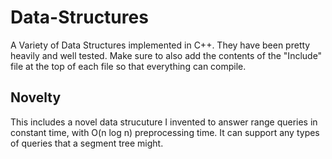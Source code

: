 # Data-Structures
A Variety of Data Structures implemented in C++. They have been pretty heavily and well tested.
Make sure to also add the contents of the "Include" file at the top of each file so that everything can compile.

## Novelty
 
This includes a novel data strucuture I invented to answer range queries in constant time, with O(n log n) preprocessing time. It can support any types of queries that a segment tree might.
